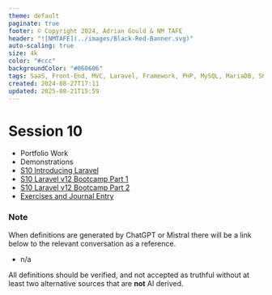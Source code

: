 ```yaml
---
theme: default
paginate: true
footer: © Copyright 2024, Adrian Gould & NM TAFE
header: "![NMTAFE](../images/Black-Red-Banner.svg)"
auto-scaling: true
size: 4k
color: "#ccc"
backgroundColor: "#060606"
tags: SaaS, Front-End, MVC, Laravel, Framework, PHP, MySQL, MariaDB, SQLite, Testing, Unit Testing, Feature Testing, PEST
created: 2024-08-27T17:11
updated: 2025-08-21T15:59
---
```

# Session 10

- Portfolio Work
- Demonstrations
- [S10 Introducing Laravel](../session-10/laravel-v11/S10-Introducing-Laravel-v11.md)
- [S10 Laravel v12 Bootcamp Part 1](../session-11/S11-Laravel-v12-BootCamp-Part-01.md)
- [S10 Laravel v12 Bootcamp Part 2](../session-11/S11-Laravel-v12-BootCamp-Part-02.md)
- [Exercises and Journal Entry](./session-10/Session-10-Exercises-and-Journal-Entry.md)


### Note

When definitions are generated by ChatGPT or Mistral there will be a link below to the relevant conversation as a reference.

- n/a

All definitions should be verified, and not accepted as truthful without at least two alternative sources that are **not** AI derived.
